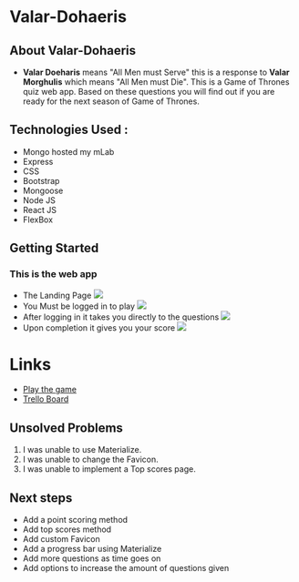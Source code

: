 # Valar-Dohaeris 

## About Valar-Dohaeris
* **Valar Doeharis** means "All Men must Serve" this is a response to **Valar Morghulis** which means "All Men must Die". This is a Game of Thrones quiz web app. Based on these questions you will find out if you are ready for the next season of Game of Thrones. 


## Technologies Used :
* Mongo hosted my mLab
* Express
* CSS
* Bootstrap
* Mongoose
* Node JS
* React JS 
* FlexBox

## Getting Started 

### This is the web app 
* The Landing Page
![](https://i.imgur.com/BeDKOON.png)
* You Must be logged in to play
![](https://i.imgur.com/OI146rC.png)
* After logging in it takes you directly to the questions
![](https://i.imgur.com/kBLgTxe.png)
* Upon completion it gives you your score
![](https://i.imgur.com/MpE2QZi.png)


# Links
* [Play the game](https://valar-dohaeris.herokuapp.com/)
* [Trello Board](https://trello.com/b/ONSO9Nhm/valar-dohaeris)

## Unsolved Problems 
1. I was unable to use Materialize.
2. I was unable to change the Favicon. 
3. I was unable to implement a Top scores page. 

## Next steps
* Add a point scoring method 
* Add top scores method
* Add custom Favicon
* Add a progress bar using Materialize
* Add more questions as time goes on 
* Add options to increase the amount of questions given